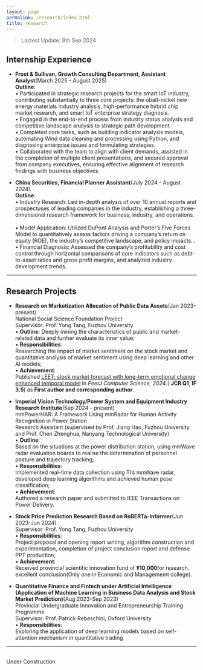 ```yaml
---
layout: page
permalink: /research/index.html
title: research
---
```


> Lastest Update: 9th Sep 2024 &nbsp; 

## Internship Experience

- **Frost & Sullivan, Growth Consulting Department, Assistant Analyst**(March 2025 - August 2025)
 <br>**Outline**:
 <br>• Participated in strategic research projects for the smart IoT industry, contributing substantially to three core projects: the obalt-nickel new energy materials industry analysis, high-performance hybrid chip market research, and smart IoT enterprise strategy diagnosis. 
<br>• Engaged in the end-to-end process from industry status analysis and competitive landscape analysis to strategic path development. 
<br>• Completed core tasks, such as building indicator analysis models, automating Wind data cleaning and processing using Python, and diagnosing enterprise issues and formulating strategies. 
<br>• Collaborated with the team to align with client demands, assisted in the completion of multiple client presentations, and secured approval from company executives, ensuring effective alignment of research findings with business objectives. 

- **China Securities, Financial Planner Assistant**(July 2024 - August 2024)
 <br>**Outline**:
 <br>• Industry Research: Led in-depth analysis of over 10 annual reports and prospectuses of leading companies in the industry, establishing a three-dimensional research framework for business, industry, and operations. . 
<br>• Model Application: Utilized DuPont Analysis and Porter’s Five Forces Model to quantitatively assess factors driving a company’s return on equity (ROE), the industry’s competitive landscape, and policy impacts. . 
<br>• Financial Diagnosis: Assessed the company’s profitability and cost control through horizontal comparisons of core indicators such as debt-to-asset ratios and gross profit margins, and analyzed industry development trends. 


---

## Research Projects

- **Research on Marketization Allocation of Public Data Assets**(Jan 2023-present)
<br>National Social Science Foundation Project
<br>Supervisor: Prof. Yong Tang, Fuzhou University 
<br>• **Outline**:
Deeply mining the characteristics of public and market-related data and further evaluate its inner value; 
<br>• **Responsibilities**:  
Researching the impact of market sentiment on the stock market and quantitative analysis of market sentiment using deep learning and other AI models; 
<br>• **Achievement**:  
Published [LEET: stock market forecast with long-term emotional change enhanced temporal model](https://doi.org/10.7717/peerj-cs.1969) in *PeerJ Computer Science, 2024*.( **JCR Q1**, **IF 3.5**) as **First author and corresponding author**.

- **Imperial Vision Technology/Power System and Equipment Industry Research Institute**(Sep 2024 - present)
<br>mmPowerHAR: A Framework Using mmRadar for Human Activity Recognition in Power Station
<br>Research Assistant (supervised by Prof. Jiang Hao, Fuzhou University and Prof. Chen Zhenghua, Nanyang Technological University) 
<br>• **Outline**:  
Based on the situations at the power distribution station, using mmWave radar evaluation boards to realise the determination of 
personnel posture and trajectory tracking; 
<br>• **Responsibilities**:  
Implemented real-time data collection using TI’s mmWave radar, developed deep learning algorithms and achieved human pose 
classification; 
<br>• **Achievement**:  
Authored a research paper and submitted to IEEE Transactions on Power Delivery.

- **Stock Price Prediction Research Based on RoBERTa-Informer**(Jun 2023-Jun 2024) 
<br>Supervisor: Prof. Yong Tang, Fuzhou University
<br>• **Responsibilities**:  
Project proposal and opening report writing, algorithm construction and experimentation, completion of project conclusion report and defense PPT production; 
<br>• **Achievement**:  
Received provincial scientific innovation fund of **¥10,000**for research, excellent conclusion(Only one in Economic and Managememt college).

- **Quantitative Finance and Fintech under Artificial Intelligence (Application of Machine Learning in Business Data Analysis and Stock Market Prediction)**(Aug 2023-Sep 2023) 
<br>Provincial Undergraduate Innovation and Entrepreneurship Training Programme
<br>Supervisor: Prof. Patrick Rebeschini,  Oxford University
<br>• **Responsibilities**:  
Exploring the application of deep learning models based on self-attention mechanism in quantitative trading

---

<br>Under Construction
